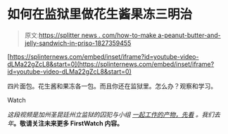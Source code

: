 # 如何在监狱里做花生酱果冻三明治

> 原文:[https://splitter news . com/how-to-make a-peanut-butter-and-jelly-sandwich-in-priso-1827359455](https://splinternews.com/how-to-make-a-peanut-butter-and-jelly-sandwich-in-priso-1827359455)

 [https://splinternews.com/embed/inset/iframe?id=youtube-video-dLMa22gZcL8&start=0](https://splinternews.com/embed/inset/iframe?id=youtube-video-dLMa22gZcL8&start=0) 

四片面包。花生酱和果冻各一包。而且你还在监狱里。怎么办？观察和学习。

Watch

*这段视频是加州圣昆廷州立监狱的囚犯与小组* [*一起工作的产物，先看*](https://restorecal.org/firstwatch/) *。我们去年*[](https://splinternews.com/the-best-prison-journalism-is-straight-out-of-san-quent-1819289988)**。敬请关注未来更多 FirstWatch 内容。**